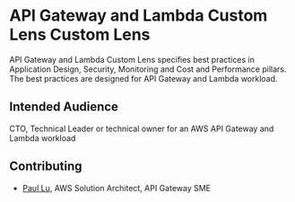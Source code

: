 # API Gateway and Lambda Custom Lens Custom Lens

API Gateway and Lambda Custom Lens specifies best practices in Application Design, Security, Monitoring and Cost and Performance pillars. The best practices are designed for API Gateway and Lambda workload. 

## Intended Audience

CTO, Technical Leader or technical owner for an AWS API Gateway and Lambda workload

## Contributing

- [Paul Lu](mailto:weichil@amazon.com), AWS Solution Architect, API Gateway SME
